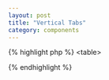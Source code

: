 ```yaml
---
layout: post
title: "Vertical Tabs"
category: components
---
```


{% highlight php %}
<table<?php print $attributes; ?>>
  <!-- It's complicated. -->
</table>
{% endhighlight %}
